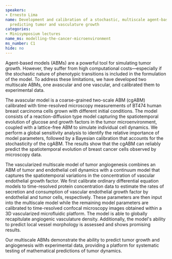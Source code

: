 ```yaml
---
speakers:
- Ernesto Lima
name: Development and calibration of a stochastic, multiscale agent-based model for
  predicting tumor and vasculature growth
categories:
- Minisymposium lectures
name_ms: modelling-the-cancer-microenvironment
ms_number: C1
hide: no
---
```

Agent-based models (ABMs) are a powerful tool for simulating tumor growth. However, they suffer from high computational costs—especially if the stochastic nature of phenotypic transitions is included in the formulation of the model. To address these limitations, we have developed two multiscale ABMs, one avascular and one vascular, and calibrated them to experimental data.
 
 The avascular model is a coarse-grained two-scale ABM (cgABM) calibrated with time-resolved microscopy measurements of BT474 human breast carcinoma cells grown with different initial conditions. The model consists of a reaction-diffusion type model capturing the spatiotemporal evolution of glucose and growth factors in the tumor microenvironment, coupled with a lattice-free ABM to simulate individual cell dynamics. We perform a global sensitivity analysis to identify the relative importance of model parameters, followed by a Bayesian calibration that accounts for the stochasticity of the cgABM. The results show that the cgABM can reliably predict the spatiotemporal evolution of breast cancer cells observed by microscopy data.
 
 The vascularized multiscale model of tumor angiogenesis combines an ABM of tumor and endothelial cell dynamics with a continuum model that captures the spatiotemporal variations in the concentration of vascular endothelial growth factor. We first calibrate ordinary differential equation models to time-resolved protein concentration data to estimate the rates of secretion and consumption of vascular endothelial growth factor by endothelial and tumor cells, respectively. These parameters are then input into the multiscale model while the remaining model parameters are calibrated to time-resolved confocal microscopy images obtained within a 3D vascularized microfluidic platform. The model is able to globally recapitulate angiogenic vasculature density. Additionally, the model's ability to predict local vessel morphology is assessed and shows promising results.
 
 Our multiscale ABMs demonstrate the ability to predict tumor growth and angiogenesis with experimental data, providing a platform for systematic testing of mathematical predictions of tumor dynamics.


